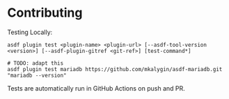 # Contributing

Testing Locally:

```shell
asdf plugin test <plugin-name> <plugin-url> [--asdf-tool-version <version>] [--asdf-plugin-gitref <git-ref>] [test-command*]

# TODO: adapt this
asdf plugin test mariadb https://github.com/mkalygin/asdf-mariadb.git "mariadb --version"
```

Tests are automatically run in GitHub Actions on push and PR.
